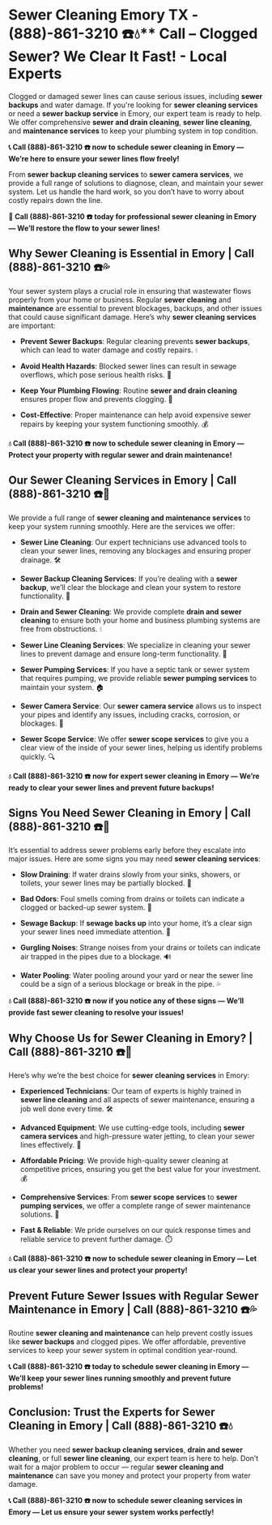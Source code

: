 # Sewer Cleaning Emory TX - (888)-861-3210 ☎️💧** Call – Clogged Sewer? We Clear It Fast! - Local Experts

Clogged or damaged sewer lines can cause serious issues, including **sewer backups** and water damage. If you're looking for **sewer cleaning services** or need a **sewer backup service** in Emory, our expert team is ready to help. We offer comprehensive **sewer and drain cleaning**, **sewer line cleaning**, and **maintenance services** to keep your plumbing system in top condition.

**📞 Call (888)-861-3210 ☎️ now to schedule sewer cleaning in Emory — We’re here to ensure your sewer lines flow freely!**

From **sewer backup cleaning services** to **sewer camera services**, we provide a full range of solutions to diagnose, clean, and maintain your sewer system. Let us handle the hard work, so you don’t have to worry about costly repairs down the line.

**🚨 Call (888)-861-3210 ☎️ today for professional sewer cleaning in Emory — We’ll restore the flow to your sewer lines!**

## **Why Sewer Cleaning is Essential in Emory | Call (888)-861-3210 ☎️💦**

Your sewer system plays a crucial role in ensuring that wastewater flows properly from your home or business. Regular **sewer cleaning** and **maintenance** are essential to prevent blockages, backups, and other issues that could cause significant damage. Here’s why **sewer cleaning services** are important:

- **Prevent Sewer Backups**: Regular cleaning prevents **sewer backups**, which can lead to water damage and costly repairs. 💧
- **Avoid Health Hazards**: Blocked sewer lines can result in sewage overflows, which pose serious health risks. 🦠
- **Keep Your Plumbing Flowing**: Routine **sewer and drain cleaning** ensures proper flow and prevents clogging. 🚿
- **Cost-Effective**: Proper maintenance can help avoid expensive sewer repairs by keeping your system functioning smoothly. 💰

**💧 Call (888)-861-3210 ☎️ now to schedule sewer cleaning in Emory — Protect your property with regular sewer and drain maintenance!**

## **Our Sewer Cleaning Services in Emory | Call (888)-861-3210 ☎️🔧**

We provide a full range of **sewer cleaning and maintenance services** to keep your system running smoothly. Here are the services we offer:

- **Sewer Line Cleaning**: Our expert technicians use advanced tools to clean your sewer lines, removing any blockages and ensuring proper drainage. 🛠️
- **Sewer Backup Cleaning Services**: If you’re dealing with a **sewer backup**, we’ll clear the blockage and clean your system to restore functionality. 🚽
- **Drain and Sewer Cleaning**: We provide complete **drain and sewer cleaning** to ensure both your home and business plumbing systems are free from obstructions. 💧
- **Sewer Line Cleaning Services**: We specialize in cleaning your sewer lines to prevent damage and ensure long-term functionality. 🔧
- **Sewer Pumping Services**: If you have a septic tank or sewer system that requires pumping, we provide reliable **sewer pumping services** to maintain your system. 🏠
- **Sewer Camera Service**: Our **sewer camera service** allows us to inspect your pipes and identify any issues, including cracks, corrosion, or blockages. 🎥
- **Sewer Scope Service**: We offer **sewer scope services** to give you a clear view of the inside of your sewer lines, helping us identify problems quickly. 🔍

**💧 Call (888)-861-3210 ☎️ now for expert sewer cleaning in Emory — We’re ready to clear your sewer lines and prevent future backups!**

## **Signs You Need Sewer Cleaning in Emory | Call (888)-861-3210 ☎️🚨**

It’s essential to address sewer problems early before they escalate into major issues. Here are some signs you may need **sewer cleaning services**:

- **Slow Draining**: If water drains slowly from your sinks, showers, or toilets, your sewer lines may be partially blocked. 🚿
- **Bad Odors**: Foul smells coming from drains or toilets can indicate a clogged or backed-up sewer system. 💩
- **Sewage Backup**: If **sewage backs up** into your home, it’s a clear sign your sewer lines need immediate attention. 🚽
- **Gurgling Noises**: Strange noises from your drains or toilets can indicate air trapped in the pipes due to a blockage. 🔊
- **Water Pooling**: Water pooling around your yard or near the sewer line could be a sign of a serious blockage or break in the pipe. 💦

**💧 Call (888)-861-3210 ☎️ now if you notice any of these signs — We’ll provide fast sewer cleaning to resolve your issues!**

## **Why Choose Us for Sewer Cleaning in Emory? | Call (888)-861-3210 ☎️🌟**

Here’s why we’re the best choice for **sewer cleaning services** in Emory:

- **Experienced Technicians**: Our team of experts is highly trained in **sewer line cleaning** and all aspects of sewer maintenance, ensuring a job well done every time. 🛠️
- **Advanced Equipment**: We use cutting-edge tools, including **sewer camera services** and high-pressure water jetting, to clean your sewer lines effectively. 🎥
- **Affordable Pricing**: We provide high-quality sewer cleaning at competitive prices, ensuring you get the best value for your investment. 💰
- **Comprehensive Services**: From **sewer scope services** to **sewer pumping services**, we offer a complete range of sewer maintenance solutions. 🔧
- **Fast & Reliable**: We pride ourselves on our quick response times and reliable service to prevent further damage. ⏱️

**💧 Call (888)-861-3210 ☎️ now to schedule sewer cleaning in Emory — Let us clear your sewer lines and protect your property!**

## **Prevent Future Sewer Issues with Regular Sewer Maintenance in Emory | Call (888)-861-3210 ☎️💦**

Routine **sewer cleaning and maintenance** can help prevent costly issues like **sewer backups** and clogged pipes. We offer affordable, preventive services to keep your sewer system in optimal condition year-round.

**📞 Call (888)-861-3210 ☎️ today to schedule sewer cleaning in Emory — We’ll keep your sewer lines running smoothly and prevent future problems!**

## **Conclusion: Trust the Experts for Sewer Cleaning in Emory | Call (888)-861-3210 ☎️💧**

Whether you need **sewer backup cleaning services**, **drain and sewer cleaning**, or full **sewer line cleaning**, our expert team is here to help. Don’t wait for a major problem to occur — regular **sewer cleaning and maintenance** can save you money and protect your property from water damage.

**📞 Call (888)-861-3210 ☎️ now to schedule sewer cleaning services in Emory — Let us ensure your sewer system works perfectly!**
